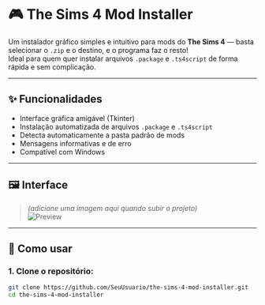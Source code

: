 # 🎮 The Sims 4 Mod Installer

Um instalador gráfico simples e intuitivo para mods do **The Sims 4** — basta selecionar o `.zip` e o destino, e o programa faz o resto!  
Ideal para quem quer instalar arquivos `.package` e `.ts4script` de forma rápida e sem complicação.

---

## ✨ Funcionalidades

- Interface gráfica amigável (Tkinter)
- Instalação automatizada de arquivos `.package` e `.ts4script`
- Detecta automaticamente a pasta padrão de mods
- Mensagens informativas e de erro
- Compatível com Windows

---

## 🖼️ Interface

> *(adicione uma imagem aqui quando subir o projeto)*  
> ![Preview](exemplo-interface.png)

---

## 🚀 Como usar

### 1. Clone o repositório:

```bash
git clone https://github.com/SeuUsuario/the-sims-4-mod-installer.git
cd the-sims-4-mod-installer
